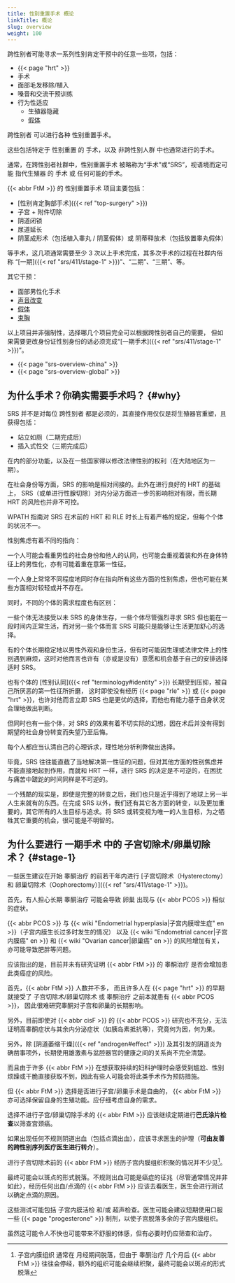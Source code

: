 ```yaml
---
title: 性别重置手术 概论
linkTitle: 概论
slug: overview
weight: 100
---
```


跨性别者可能寻求一系列性别肯定干预中的任意一些项，包括：

- {{< page "hrt" >}}
- 手术
- 面部毛发移除/植入
- 嗓音和交流干预训练
- 行为性适应
  - 生殖器隐藏
  - [假体](https://rle.wiki/fashion/ftm/packer/)

跨性别者 可以进行各种 性别重置手术。

这些包括特定于 性别重置 的 手术，以及 非跨性别人群 中也通常进行的手术。

通常，在跨性别者社群中，性别重置手术 被略称为“手术”或“SRS”，视语境而定可能 指代生殖器 的 手术 或 任何可能的手术。

{{< abbr FtM >}} 的 性别重置手术 项目主要包括：

- [性别肯定胸部手术]({{< ref "top-surgery" >}})
- 子宫 + 附件切除
- 阴道闭锁
- 尿道延长
- 阴茎成形术（包括植入睾丸 / 阴茎假体）或 阴蒂释放术（包括放置睾丸假体）

等手术，这几项通常需要至少 3 次以上手术完成，其多次手术的过程在社群内俗称 “[一期]({{< ref "srs/411/stage-1" >}})”、“二期”、“三期”、等。

其它干预：

- 面部男性化手术
- [声音改变](https://rle.wiki/fashion/ftm/vocal-training)
- [假体](https://rle.wiki/fashion/ftm/packer/)
- [束胸](https://rle.wiki/fashion/ftm/corset/)

以上项目并非强制性，选择哪几个项目完全可以根据跨性别者自己的需要，
但如果需要更改身份证性别身份的话必须完成“[一期手术]({{< ref "srs/411/stage-1" >}})”。

- {{< page "srs-overview-china" >}}
- {{< page "srs-overview-global" >}}

## 为什么手术？你确实需要手术吗？ {#why}

SRS 并不是对每位 跨性别者 都是必须的，其直接作用仅仅是将生殖器官重塑，且获得包括：

- 站立如厕（二期完成后）
- 插入式性交（三期完成后）

在内的部分功能，以及在一些国家得以修改法律性别的权利（在大陆地区为一期）。

在社会身份等方面，SRS 的影响是相对间接的。此外在进行良好的 HRT 的基础上，
SRS（或单进行性腺切除）对内分泌方面进一步的影响相对有限，而长期 HRT 的风险也并非不可控。

WPATH 指南对 SRS 在术前的 HRT 和 RLE 时长上有着严格的规定，但每个个体的状况不一。

性别焦虑有着不同的指向：

一个人可能会看重男性的社会身份和他人的认同，也可能会重视着装和外在身体特征上的男性化，亦有可能着重在意第一性征。

一个人身上常常不同程度地同时存在指向所有这些方面的性别焦虑，但也可能在某些方面相对较轻或并不存在。

同时，不同的个体的需求程度也有区别：

一些个体无法接受以未 SRS 的身体生存，一些个体尽管强烈寻求 SRS 但也能在一段时间内正常生活，而对另一些个体而言 SRS 可能只是能够让生活更加舒心的选择。

有的个体长期稳定地以男性外观和身份生活，但有时可能因生理或法律文件上的性别遇到麻烦，这时对他而言也许有（亦或是没有）意愿和机会基于自己的安排选择适时 SRS。

也有个体的 [性别认同]({{< ref "terminology#identity" >}}) 长期受到压抑，被自己所厌恶的第一性征所折磨，
这时即使没有经历 {{< page "rle" >}} 或 {{< page "hrt" >}}，也许对他而言立即 SRS 也是更优的选择，而他也有能力基于自身状况合理地做出判断。

但同时也有一些个体，对 SRS 的效果有着不切实际的幻想，因在术后并没有得到期望的社会身份转变而失望乃至后悔。

每个人都应当认清自己的心理诉求，理性地分析利弊做出选择。

毕竟，SRS 往往能直截了当地解决第一性征的问题，但对其他方面的性别焦虑并不能直接地起到作用，而就和 HRT 一样，进行 SRS 的决定是不可逆的，在困扰与痛苦中蹉跎的时间同样是不可逆的。

一个残酷的现实是，即使是完整的转变之后，我们也只是近乎得到了地球上另一半人生来就有的东西。在完成 SRS 以外，我们还有其它各方面的转变，以及更加重要的，其它所有的人生目标与追求。将 SRS 或转变视为唯一的人生目标，为之牺牲其它重要的机会，很可能是不明智的。

## 为什么要进行 一期手术 中的 子宫切除术/卵巢切除术？ {#stage-1}

一些医生建议在开始 睾酮治疗 的前若干年内进行 [子宫切除术（Hysterectomy） 和 卵巢切除术（Oophorectomy）]({{< ref "srs/411/stage-1" >}})。

首先，有人担心长期 睾酮治疗 可能会导致 卵巢 出现与 {{< abbr PCOS >}} 相似的症状。

{{< abbr PCOS >}}
与 {{< wiki "Endometrial hyperplasia|子宫内膜增生症" en >}}（子宫内膜生长过多时发生的情况）
以及 {{< wiki "Endometrial cancer|子宫内膜癌" en >}}
和 {{< wiki "Ovarian cancer|卵巢癌" en >}}
的风险增加有关，亦可能导致肥胖等问题。

应该指出的是，目前并未有研究证明 {{< abbr FtM >}} 的 睾酮治疗 是否会增加患此类癌症的风险。

首先，{{< abbr FtM >}} 人数并不多，
而且许多人在 {{< page "hrt" >}}
的早期就接受了 子宫切除术/卵巢切除术
或 睾酮治疗 之前本就患有 {{< abbr PCOS >}}，
因此很难研究睾酮对子宫和卵巢的长期影响。

另外，目前即使对 {{< abbr cisF >}} 的 {{< abbr PCOS >}} 研究也不充分，无法证明高睾酮症状与其余内分泌症状（如胰岛素抵抗等），究竟何为因，何为果。

另外，除 [阴道萎缩干燥]({{< ref "androgen#effect" >}}) 及其引发的阴道炎为确凿事项外，长期使用雄激素与盆腔器官的健康之间的关系尚不完全清楚。

而且由于许多 {{< abbr FtM >}} 在想获取持续的妇科护理时会感受到尴尬、性别烦躁或干脆直接获取不到，因此有些人可能会将此类手术作为预防措施。

但 {{< abbr FtM >}} 选择是否进行子宫/卵巢手术是自由的， {{< abbr FtM >}} 亦可选择保留自身的生殖功能。应仔细考虑自身的需求。

选择不进行子宫/卵巢切除手术的 {{< abbr FtM >}} 应该继续定期进行**巴氏涂片检查**以筛查宫颈癌。

如果出现任何不规则阴道出血（包括点滴出血），应该寻求医生的护理（**可由友善的跨性别序列医疗医生进行转介**）。

进行子宫切除术前的 {{< abbr FtM >}} 经历子宫内膜组织积聚的情况并不少见[^1]。

[^1]: 子宫内膜组织 通常在 月经期间脱落，但由于 睾酮治疗 几个月后 {{< abbr FtM >}} 往往会停经，额外的组织可能会继续积聚，最终可能会以斑点的形式脱落

最终可能会以斑点的形式脱落。不规则出血可能是癌症的征兆（尽管通常情况并非如此），经历任何出血/点滴的 {{< abbr FtM >}} 应该去看医生，医生会进行测试以确定点滴的原因。

这些测试可能包括 子宫内膜活检 和/或 超声检查。医生可能会建议短期使用口服一些 {{< page "progesterone" >}} 制剂，以使子宫脱落多余的子宫内膜组织。

虽然这可能令人不快也可能带来不舒服的体感，但有必要时仍应筛查和治疗。
